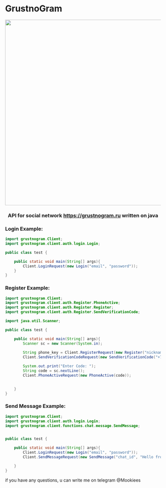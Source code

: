 # GrustnoGram

<div id="header" align="center">

  
  <img src="https://is1-ssl.mzstatic.com/image/thumb/Purple122/v4/20/92/e6/2092e6d9-bf91-9877-525b-3e7ad56ec758/AppIcon-1x_U007emarketing-0-7-0-85-220.png/1200x630wa.png" width="600"/>
  
   ### API for social network https://grustnogram.ru written on java
</div>

### Login Example:
```Java
import grustnogram.Client;
import grustnogram.client.auth.login.Login;

public class test {

    public static void main(String[] args){
        Client.LoginRequest(new Login("email", "password"));
    }
}
```

### Register Example:

```Java
import grustnogram.Client;
import grustnogram.client.auth.Register.PhoneActive;
import grustnogram.client.auth.Register.Register;
import grustnogram.client.auth.Register.SendVerificationCode;

import java.util.Scanner;

public class test {

    public static void main(String[] args){
        Scanner sc = new Scanner(System.in);
        
        String phone_key = Client.RegisterRequest(new Register("nickname", "email", "password"));
        Client.SendVerificationCodeRequest(new SendVerificationCode("+7xxxxxxxxxx", phone_key));

        System.out.print("Enter Code: ");
        String code = sc.nextLine();
        Client.PhoneActiveRequest(new PhoneActive(code));
        

    }
}

```
### Send Message Example:
```Java
import grustnogram.Client;
import grustnogram.client.auth.login.Login;
import grustnogram.client.functions.chat.message.SendMessage;


public class test {

    public static void main(String[] args){
        Client.LoginRequest(new Login("email", "password"));
        Client.SendMessageRequest(new SendMessage("chat_id", "Hello from GrustnoGram API!"));

    }
}
```

if you have any questions, u can write me on telegram @Mookiees

